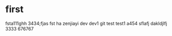 # first
fsta111ghh
3434;fjas
fst
ha
zenjiayi
dev
dev1
git
test
test1
a454
sflafj
dakldjlfj
3333
676767